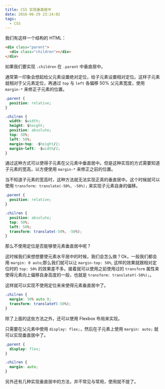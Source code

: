 ```yaml
---
title: CSS 实现垂直居中
date: 2016-06-29 23:14:02
tags:
  - CSS
---
```


我们有这样一个结构的 HTML：

``` html
<div class="parent">
  <div class="children"></div>
</div>
```

如果我们要实现 `.children` 在 `.parent` 中垂直居中。

通常第一印象会想起给父元素设置绝对定位，给子元素设置相对定位。这样子元素就相对于父元素定位，再通过 `top` 与 `left` 各偏移 50% 父元素宽度，使用 `margin-*` 来修正子元素的位置。
<!-- more -->

``` css
.parent {
  position: relative;
}

.chilren {
  width: $width;
  height: $height;
  position: absolute;
  top: 50%;
  left: 50%;
  margin-top: -$height/2;
  margin-left: -$width/2;
}
```

通过这种方式可以使得子元素在父元素中垂直居中。但是这种实现的方式需要知道子元素的宽高，以方便使用 `margin-*` 来修正之前的位置。

当不知道子元素的宽高时，这种方法就无法实现正真的垂直居中。这个时候就可以使用 `transform: translate(-50%, -50%);` 来实现子元素自身的偏移。

``` CSS
.parent {
  position: relative;
}

.chilren {
  position: absolute;
  top: 50%;
  left: 50%;
  transform: translate(-50%, -50%);
}
```

那么不使用定位是否能够使元素垂直居中呢？

这时候我们来想想要使元素水平居中的时候，我们会怎么做？Ok，一般我们都会用 `margin: 0 auto`;那么我们就可以让 `margin-top: 50%`, 这样的效果就跟相对定位时的 `top: 50%` 的效果差不多。接着就可以使用之前使用过的 `transform` 属性来使得元素向上偏移自身高度的一般，也就是 `transform: translateY(-50%);`。

这样就可以实现不使用定位来来使得元素垂直居中了。

``` CSS
.chilren {
  margin: 50% auto 0;
  transform: translateY(-50%);
}
```

除了上面的这些方法之外，还可以使用 Flexbox 布局来实现。

只需要在父元素中使用 `display: flex;`，然后在子元素上使用 `margin: auto;` 就可以实现垂直居中了。

``` CSS
.parent {
  display: flex;
}

.chilren {
  margin: auto;
}
```

另外还有几种实现垂直居中的方法，并不常见与常用，使用就不提了。
